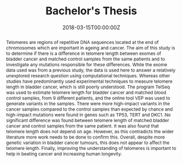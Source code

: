---
title: "Bachelor's Thesis"
authors:
- admin
date: "2018-03-15T00:00:00Z"
doi: ""

# Schedule page publish date (NOT publication's date).
publishDate: "2017-01-01T00:00:00Z"

# Publication type.
# Legend: 0 = Uncategorized; 1 = Conference paper; 2 = Journal article;
# 3 = Preprint / Working Paper; 4 = Report; 5 = Book; 6 = Book section;
# 7 = Thesis; 8 = Patent
publication_types: ["7"]

# Publication name and optional abbreviated publication name.
publication: ""
publication_short: ""

abstract: "Telomeres are regions of repetitive DNA sequences located at the end of chromosomes
which are important in ageing and cancer. The aim of this study is to determine if there is a
difference in telomere length between exomes of bladder cancer and matched control
samples from the same patients and to investigate any mutations responsible for these
differences. While the exome data used was from a previous study, the data is used here to
answer a relatively unexplored research question using computational techniques. Whereas
other studies have predominantly used experimental techniques to measure telomere
length in bladder cancer, which is still poorly understood. The program TelSeq was used to
estimate telomere length for bladder cancer and matched blood control samples, from 9
different patients, and the online tool VEP was used to generate variants in the samples.
There were more high-impact variants in the cancer samples compared to the control
samples than expected by chance and high-impact mutations were found in genes such as
TP53, TERT and DKC1. No significant difference was found between telomere length of
matched bladder cancer and control samples from the same patient. It was also found that
telomere length does not depend on age. However, as this contradicts the wider literature
more work needs to be done to confirm this. Overall, despite more genetic variation in
bladder cancer tumours, this does not appear to affect the telomere length. Finally,
improving the understanding of telomeres is important to help in beating cancer and
increasing human longevity."

# Summary. An optional shortened abstract.
summary: Differences in Telomere Length Predicted from the Exome Data of Bladder Cancer and Matched Control Tissue Samples

tags:
- Academia
- Aging
- Bioinformatics
- Data Science
- DNA
- Machine learning
- Python
- Research
- SNPs analysis
- Variant calling
featured: false

links:
- name: Thesis
  url: https://drive.google.com/file/d/1F1huvUj-fmw-v3N_pdZsFsAIlPu3nrZk/view?usp=sharing
# url_pdf: http://arxiv.org/pdf/1512.04133v1
# url_code: '#'
# url_dataset: '#'
# url_poster: '#'
# url_project: ''
# url_slides: ''
# url_source: '#'
# url_video: '#'

# Featured image
# To use, add an image named `featured.jpg/png` to your page's folder. 
image:
  caption: ''
  focal_point: ""
  preview_only: false

# Associated Projects (optional).
#   Associate this publication with one or more of your projects.
#   Simply enter your project's folder or file name without extension.
#   E.g. `internal-project` references `content/project/internal-project/index.md`.
#   Otherwise, set `projects: []`.
projects:
# - internal-project

# Slides (optional).
#   Associate this publication with Markdown slides.
#   Simply enter your slide deck's filename without extension.
#   E.g. `slides: "example"` references `content/slides/example/index.md`.
#   Otherwise, set `slides: ""`.
# slides: example
---